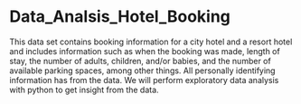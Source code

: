 # Data_Analsis_Hotel_Booking
This data set contains booking information for a city hotel and a resort hotel and includes information such as when the booking was made, length of stay, the number of adults, children, and/or babies, and the number of available parking spaces, among other things. All personally identifying information has from the data.  We will perform exploratory data analysis with python to get insight from the data.
